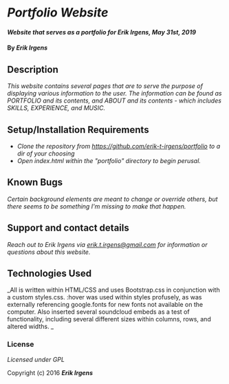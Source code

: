 # _Portfolio Website_

#### _Website that serves as a portfolio for Erik Irgens, May 31st, 2019_

#### By _**Erik Irgens**_

## Description

_This website contains several pages that are to serve the purpose of displaying various information to the user. The information can be found as PORTFOLIO and its contents, and ABOUT and its contents - which includes SKILLS, EXPERIENCE, and MUSIC._

## Setup/Installation Requirements

* _Clone the repository from https://github.com/erik-t-irgens/portfolio to a dir of your choosing_
* _Open index.html within the "portfolio" directory to begin perusal._

## Known Bugs

_Certain background elements are meant to change or override others, but there seems to be something I'm missing to make that happen._

## Support and contact details

_Reach out to Erik Irgens via erik.t.irgens@gmail.com for information or questions about this website._

## Technologies Used

_All is written within HTML/CSS and uses Bootstrap.css in conjunction with a custom styles.css. :hover was used within styles profusely, as was externally referencing google.fonts for new fonts not available on the computer. Also inserted several soundcloud embeds as a test of functionality, including several different sizes within columns, rows, and altered widths. _

### License

*Licensed under GPL*

Copyright (c) 2016 **_Erik Irgens_**
